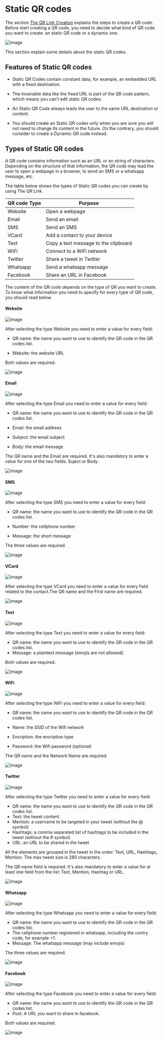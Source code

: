 # Static QR codes

The section [The QR Link Creation](the_qr_link_creation.md) explains the steps to create a QR code.  Before start creating a QR code, you need to decide what kind of QR code you want to create: an static QR code or a dynamic one.

![image](https://user-images.githubusercontent.com/54523080/194652881-3004501a-9f0c-4adb-a9d4-0dcef55135c0.png) 

This section explain some details about the static QR codes.

## Features of Static QR codes

- Static QR Codes contain constant data, for example, an embedded URL with a fixed destination. 

- The invariable data like the fixed URL is part of the QR code pattern, which means you can’t edit static QR codes. 

- An Static QR Code always leads the user to the same URL destination or content.

- You should create an Static QR codes only when you are sure you will not need to change its content in the future. On the contrary, you should consider to create a Dynamic QR code instead. 

## Types of Static QR codes

A QR code contains information such as an URL or an string of characters. Depending on the structure of that information, the QR code may lead the user to open a webpage in a browser, to send an SMS or a whatsapp message, etc. 

The table below shows the types of Static QR codes  you can create by using The QR Link.

| QR code Type | Purpose                              |
| ------------ | ------------------------------------ |
| Website      | Open a webpage                       |
| Email        | Send an email                        |
| SMS          | Send an SMS                          |
| VCard        | Add a contact to your device         |
| Text         | Copy a text message to the clipboard |
| WiFi         | Connect to a WiFi network            |
| Twitter      | Share a tweet in Twitter             |
| Whatsapp     | Send a whatsapp message              |
| Facebook     | Share an URL in Facebook             |

The content of the QR code depends on the type of QR you want to create. To know what information you need to specify for every type of QR code, you should read below.

#### Website

![image](https://user-images.githubusercontent.com/54523080/195422185-0f0caee5-f472-4b3a-99fa-e9fc6e4c9164.png)

After selecting the type Website you need to enter a value for every field:

- QR name: the name you want to use to identify the QR code in the QR codes list.

- Website: the website URL

Both values are required.

![image](https://user-images.githubusercontent.com/54523080/195423791-6501a0ae-dc54-4907-865a-60c6da914b95.png)

#### Email

![image](https://user-images.githubusercontent.com/54523080/195424891-693a1e44-e4ca-4168-947f-dd151d49e196.png)

After selecting the type Email you need to enter a value for every field:

- QR name: the name you want to use to identify the QR code in the QR codes list.

- Email: the email address

- Subject: the email subject

- Body: the email message

The QR name and the Email are required. It's also mandatory to enter a value for one of the two fields: Suject or Body.

![image](https://user-images.githubusercontent.com/54523080/195425278-1c389823-a3c7-4164-9533-99543da812cd.png)

#### SMS

![image](https://user-images.githubusercontent.com/54523080/195426480-7746b84f-c400-4eff-b404-6929448a6805.png)

After selecting the type SMS you need to enter a value for every field:

- QR name: the name you want to use to identify the QR code in the QR codes list.

- Number: the cellphone number

- Message: the short message

The three values are required.

![image](https://user-images.githubusercontent.com/54523080/195430300-582e83e9-24c0-4d9e-ad24-96bd4328a8ae.png)

#### VCard

![image](https://user-images.githubusercontent.com/54523080/195430672-3ac101d0-400f-4673-bd23-2dacf7d97d1d.png)

After selecting the type VCard you need to enter a value for every field related to the contact.The QR name and the First name are required.

![image](https://user-images.githubusercontent.com/54523080/195449969-7fd188bd-61ac-4e12-8880-e7332d2f331c.png)

#### Text

![image](https://user-images.githubusercontent.com/54523080/195431775-9638ec5c-3556-4f56-9faf-e476cdbbf493.png)

After selecting the type Text you need to enter a value for every field:

- QR name: the name you want to use to identify the QR code in the QR codes list.
- Message: a plaintext message (emojis are not allowed).

Both values are required.

![image](https://user-images.githubusercontent.com/54523080/195432029-a08a98c6-14c9-4a9c-a639-6f747de01c25.png)

#### WiFi

![image](https://user-images.githubusercontent.com/54523080/195432158-886d8b07-8436-4864-95c4-c0ac81ae3f01.png)

After selecting the type WiFi you need to enter a value for every field:

- QR name: the name you want to use to identify the QR code in the QR codes list.

- Name: the SSID of the Wifi network

- Encription: the encription type

- Password: the Wifi password (optional)

The QR name and the Network Name are required.

![image](https://user-images.githubusercontent.com/54523080/195432290-6d1dd53d-493e-4cb4-8d5a-05126c6910eb.png)

#### Twitter

![image](https://user-images.githubusercontent.com/54523080/195432618-1acb820e-cc3c-4153-9af2-362e3183238c.png)

After selecting the type Twitter you need to enter a value for every field:

- QR name: the name you want to use to identify the QR code in the QR codes list.
- Text:  the tweet content.
- Mention: a username to be targeted in your tweet (without the @ symbol)
- Hashtags: a comma separated list of hashtags to be included in the tweet (without the # symbol)
- URL: an URL to be shared in the tweet

All the elements are grouped in the tweet in the order: Text, URL, Hashtags, Mention. The max tweet size is 280 characters.

The QR name field is required. It's also mandatory to enter a value for at least one field from the list: Text, Mention, Hashtag or URL. 

![image](https://user-images.githubusercontent.com/54523080/195432908-85d82342-d024-42b8-88e1-a2c227edeb5b.png)

#### Whatsapp

![image](https://user-images.githubusercontent.com/54523080/195433588-e0d491d4-5a41-419b-9127-af6c3e3d732c.png)

After selecting the type Whatsapp you need to enter a value for every field:

- QR name: the name you want to use to identify the QR code in the QR codes list.
- The cellphone number registered in whatsapp, including the contry code, for example +1.
- Message: The whatsapp message (may include emojis)

The three values are required.

![image](https://user-images.githubusercontent.com/54523080/195433760-7bc490c8-4ac2-42c8-8111-103ba0611b72.png)

#### Facebook

![image](https://user-images.githubusercontent.com/54523080/195433984-1961335e-f2a0-4f5b-99c2-7509e5ecab21.png)

After selecting the type Facebook you need to enter a value for every field:

- QR name: the name you want to use to identify the QR code in the QR codes list.
- Post: A URL you want to share in facebook.

Both values are required.

![image](https://user-images.githubusercontent.com/54523080/195434113-f03a79ad-334c-471c-92c3-b2608e25a627.png)

